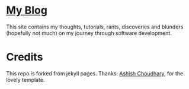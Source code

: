 # [My Blog](https://codevardhan.github.io/harsh-blog/)
This site contains my thoughts, tutorials, rants, discoveries and blunders (hopefully not much) on my journey through software development.
# Credits
This repo is forked from jekyll pages. 
Thanks: [Ashish Choudhary](https://github.com/tocttou), for the lovely template.
